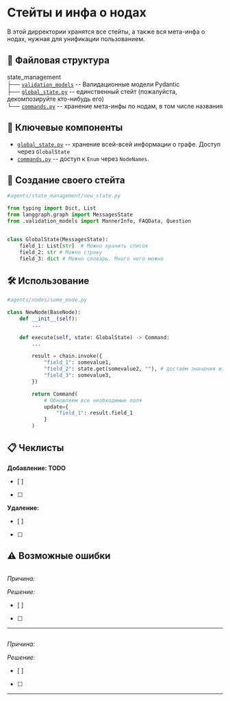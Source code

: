 # Стейты и инфа о нодах
В этой дирректории хранятся все стейты, а также вся мета-инфа о нодах, нужная для унификации пользованием.

## 📁 Файловая структура
state_management\
├── [`validation_models`](../agents/state_management/validation_models/) -- Валидационные модели Pydantic \
├── [`global_state.py`](global_state.py) -- единственный стейт (пожалуйста, декомпозируйте кто-нибудь его) \
└── [`commands.py`](commands.py) -- хранение мета-инфы по нодам, в том числе названия

## 🧩 Ключевые компоненты
- [`global_state.py`](global_state.py) -- хранение всей-всей информации о графе. Доступ через `GlobalState`
- [`commands.py`](commands.py) -- доступ к `Enum` через `NodeNames`.

## 🎨 Создание своего стейта
```python
#agents/state_management/new_state.py

from typing import Dict, List
from langgraph.graph import MessagesState
from .validation_models import MannerInfo, FAQData, Question


class GlobalState(MessagesState):
    field_1: List[str]  # Можно хранить список
    field_2: str # Можно строку
    field_3: dict # Можно словарь. Много чего можно
```
## 🛠️ Использование
```python
#agents/nodes/some_mode.py

class NewNode(BaseNode):
    def __init__(self):
        ...

    def execute(self, state: GlobalState) -> Command:
        ...

        result = chain.invoke({
            "field_1": somevalue1,
            "field_2": state.get(somevalue2, ""), # достаём значения из стейта через get()
            "field_3": somevalue3,
        })

        return Command(
            # Обновляем все необходимые поля
            update={
                "field_1": result.field_1
            }
        )
```

## 📋 Чеклисты

**Добавление: TODO**
- [ ]
- [ ]

**Удаление:**
- [ ]
- [ ]

## ⚠️ Возможные ошибки

```bash

```
_Причина:_

_Решение:_
- [ ]
- [ ]
---

```bash

```
_Причина:_

_Решение:_
- [ ]
- [ ]
---

